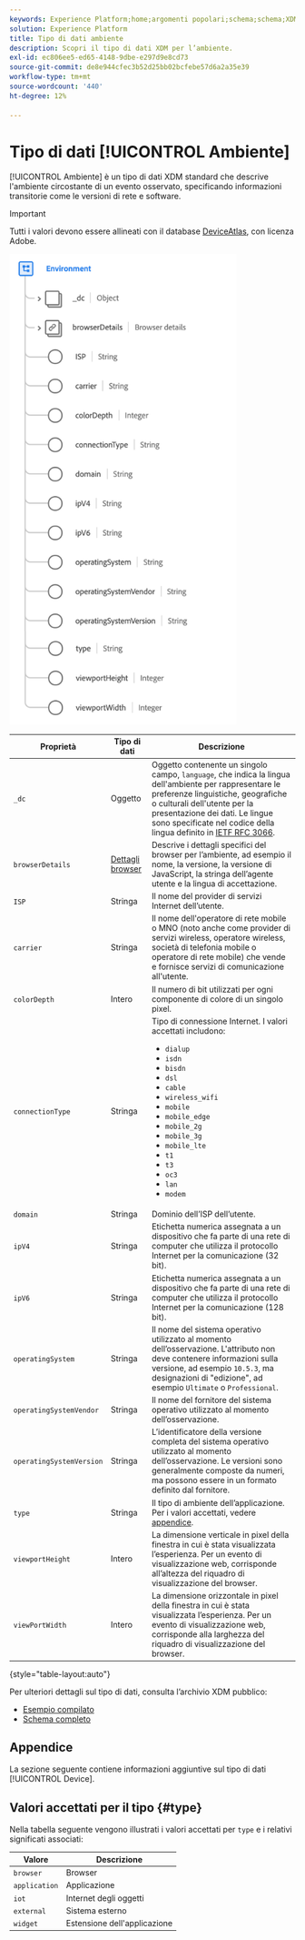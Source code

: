 ```yaml
---
keywords: Experience Platform;home;argomenti popolari;schema;schema;XDM;campi;schemi;schemi;ambiente;tipo di dati;tipo di dati;tipo di dati;
solution: Experience Platform
title: Tipo di dati ambiente
description: Scopri il tipo di dati XDM per l’ambiente.
exl-id: ec806ee5-ed65-4148-9dbe-e297d9e8cd73
source-git-commit: de8e944cfec3b52d25bb02bcfebe57d6a2a35e39
workflow-type: tm+mt
source-wordcount: '440'
ht-degree: 12%

---
```


# Tipo di dati [!UICONTROL Ambiente]

[!UICONTROL Ambiente] è un tipo di dati XDM standard che descrive l&#39;ambiente circostante di un evento osservato, specificando informazioni transitorie come le versioni di rete e software.

>[!IMPORTANT]
>
>Tutti i valori devono essere allineati con il database [DeviceAtlas](https://deviceatlas.com), con licenza Adobe.

<img src="../images/data-types/environment.png" width="400" /><br />

| Proprietà | Tipo di dati | Descrizione |
| --- | --- | --- |
| `_dc` | Oggetto | Oggetto contenente un singolo campo, `language`, che indica la lingua dell&#39;ambiente per rappresentare le preferenze linguistiche, geografiche o culturali dell&#39;utente per la presentazione dei dati. Le lingue sono specificate nel codice della lingua definito in [IETF RFC 3066](https://www.ietf.org/rfc/rfc3066.txt). |
| `browserDetails` | [Dettagli browser](./browser-details.md) | Descrive i dettagli specifici del browser per l’ambiente, ad esempio il nome, la versione, la versione di JavaScript, la stringa dell’agente utente e la lingua di accettazione. |
| `ISP` | Stringa | Il nome del provider di servizi Internet dell’utente. |
| `carrier` | Stringa | Il nome dell&#39;operatore di rete mobile o MNO (noto anche come provider di servizi wireless, operatore wireless, società di telefonia mobile o operatore di rete mobile) che vende e fornisce servizi di comunicazione all&#39;utente. |
| `colorDepth` | Intero | Il numero di bit utilizzati per ogni componente di colore di un singolo pixel. |
| `connectionType` | Stringa | Tipo di connessione Internet. I valori accettati includono: <ul><li>`dialup`</li><li>`isdn`</li><li>`bisdn`</li><li>`dsl`</li><li>`cable`</li><li>`wireless_wifi`</li><li>`mobile`</li><li>`mobile_edge`</li><li>`mobile_2g`</li><li>`mobile_3g`</li><li>`mobile_lte`</li><li>`t1`</li><li>`t3`</li><li>`oc3`</li><li>`lan`</li><li>`modem`</li></ul> |
| `domain` | Stringa | Dominio dell’ISP dell’utente. |
| `ipV4` | Stringa | Etichetta numerica assegnata a un dispositivo che fa parte di una rete di computer che utilizza il protocollo Internet per la comunicazione (32 bit). |
| `ipV6` | Stringa | Etichetta numerica assegnata a un dispositivo che fa parte di una rete di computer che utilizza il protocollo Internet per la comunicazione (128 bit). |
| `operatingSystem` | Stringa | Il nome del sistema operativo utilizzato al momento dell’osservazione. L&#39;attributo non deve contenere informazioni sulla versione, ad esempio `10.5.3`, ma designazioni di &quot;edizione&quot;, ad esempio `Ultimate` o `Professional`. |
| `operatingSystemVendor` | Stringa | Il nome del fornitore del sistema operativo utilizzato al momento dell’osservazione. |
| `operatingSystemVersion` | Stringa | L’identificatore della versione completa del sistema operativo utilizzato al momento dell’osservazione. Le versioni sono generalmente composte da numeri, ma possono essere in un formato definito dal fornitore. |
| `type` | Stringa | Il tipo di ambiente dell’applicazione. Per i valori accettati, vedere [appendice](#type). |
| `viewportHeight` | Intero | La dimensione verticale in pixel della finestra in cui è stata visualizzata l’esperienza. Per un evento di visualizzazione web, corrisponde all’altezza del riquadro di visualizzazione del browser. |
| `viewPortWidth` | Intero | La dimensione orizzontale in pixel della finestra in cui è stata visualizzata l’esperienza. Per un evento di visualizzazione web, corrisponde alla larghezza del riquadro di visualizzazione del browser. |

{style="table-layout:auto"}

Per ulteriori dettagli sul tipo di dati, consulta l’archivio XDM pubblico:

* [Esempio compilato](https://github.com/adobe/xdm/blob/master/components/datatypes/environment.example.1.json)
* [Schema completo](https://github.com/adobe/xdm/blob/master/components/datatypes/environment.schema.json)

## Appendice

La sezione seguente contiene informazioni aggiuntive sul tipo di dati [!UICONTROL Device].

## Valori accettati per il tipo {#type}

Nella tabella seguente vengono illustrati i valori accettati per `type` e i relativi significati associati:

| Valore | Descrizione |
| --- | --- |
| `browser` | Browser |
| `application` | Applicazione |
| `iot` | Internet degli oggetti |
| `external` | Sistema esterno |
| `widget` | Estensione dell&#39;applicazione |
